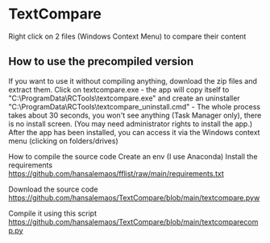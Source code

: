 # TextCompare
Right click on 2 files (Windows Context Menu) to compare their content


## How to use the precompiled version

If you want to use it without compiling anything, download the zip files and extract them. Click on textcompare.exe - the app will copy itself to "C:\ProgramData\RCTools\textcompare.exe" and create an uninstaller "C:\ProgramData\RCTools\textcompare_uninstall.cmd" - The whole process takes about 30 seconds, you won't see anything (Task Manager only), there is no install screen. (You may need administrator rights to install the app.) After the app has been installed, you can access it via the Windows context menu (clicking on folders/drives)

How to compile the source code
Create an env (I use Anaconda) Install the requirements https://github.com/hansalemaos/fflist/raw/main/requirements.txt

Download the source code https://github.com/hansalemaos/TextCompare/blob/main/textcompare.pyw

Compile it using this script https://github.com/hansalemaos/TextCompare/blob/main/textcomparecomp.py
